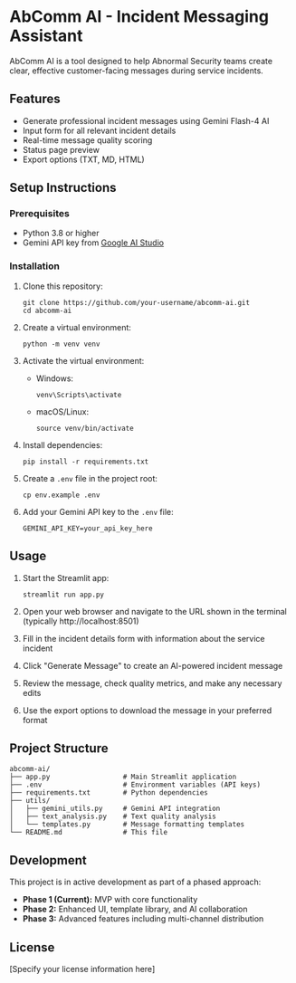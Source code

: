 # AbComm AI - Incident Messaging Assistant

AbComm AI is a tool designed to help Abnormal Security teams create clear, effective customer-facing messages during service incidents.

## Features

- Generate professional incident messages using Gemini Flash-4 AI
- Input form for all relevant incident details
- Real-time message quality scoring
- Status page preview
- Export options (TXT, MD, HTML)

## Setup Instructions

### Prerequisites

- Python 3.8 or higher
- Gemini API key from [Google AI Studio](https://ai.google.dev/)

### Installation

1. Clone this repository:
   ```
   git clone https://github.com/your-username/abcomm-ai.git
   cd abcomm-ai
   ```

2. Create a virtual environment:
   ```
   python -m venv venv
   ```

3. Activate the virtual environment:
   - Windows:
     ```
     venv\Scripts\activate
     ```
   - macOS/Linux:
     ```
     source venv/bin/activate
     ```

4. Install dependencies:
   ```
   pip install -r requirements.txt
   ```

5. Create a `.env` file in the project root:
   ```
   cp env.example .env
   ```

6. Add your Gemini API key to the `.env` file:
   ```
   GEMINI_API_KEY=your_api_key_here
   ```

## Usage

1. Start the Streamlit app:
   ```
   streamlit run app.py
   ```

2. Open your web browser and navigate to the URL shown in the terminal (typically http://localhost:8501)

3. Fill in the incident details form with information about the service incident

4. Click "Generate Message" to create an AI-powered incident message

5. Review the message, check quality metrics, and make any necessary edits

6. Use the export options to download the message in your preferred format

## Project Structure

```
abcomm-ai/
├── app.py                  # Main Streamlit application
├── .env                    # Environment variables (API keys)
├── requirements.txt        # Python dependencies
├── utils/
│   ├── gemini_utils.py     # Gemini API integration
│   ├── text_analysis.py    # Text quality analysis
│   └── templates.py        # Message formatting templates
└── README.md               # This file
```

## Development

This project is in active development as part of a phased approach:

- **Phase 1 (Current):** MVP with core functionality
- **Phase 2:** Enhanced UI, template library, and AI collaboration
- **Phase 3:** Advanced features including multi-channel distribution

## License

[Specify your license information here] 